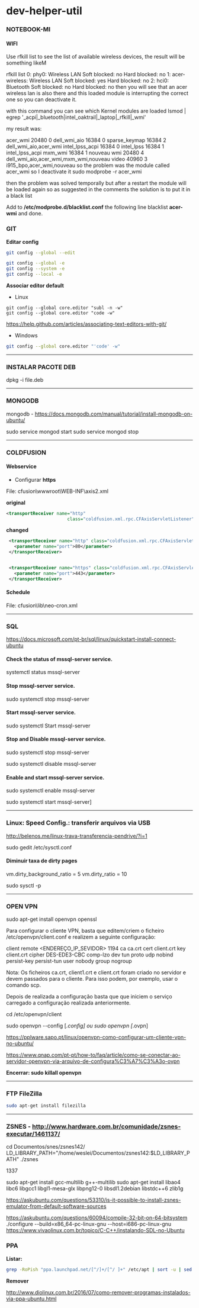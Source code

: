 # dev-helper-util

### NOTEBOOK-MI

#### WIFI
Use rfkill list to see the list of available wireless devices, the result will be something likeM

   rfkill list
        0: phy0: Wireless LAN
            Soft blocked: no
            Hard blocked: no
        1: acer-wireless: Wireless LAN
            Soft blocked: yes
            Hard blocked: no
        2: hci0: Bluetooth
            Soft blocked: no
            Hard blocked: no
then you will see that an acer wireless lan is also there and this loaded module is interrupting the correct one so you can deactivate it.

with this command you can see which Kernel modules are loaded lsmod | egrep '_acpi|_bluetooth|intel_oaktrail|_laptop|_rfkill|_wmi'

my result was:

acer_wmi               20480  0
dell_wmi_aio           16384  0
sparse_keymap          16384  2 dell_wmi_aio,acer_wmi
intel_lpss_acpi        16384  0
intel_lpss             16384  1 intel_lpss_acpi
mxm_wmi                16384  1 nouveau
wmi                    20480  4 dell_wmi_aio,acer_wmi,mxm_wmi,nouveau
video                  40960  3 i915_bpo,acer_wmi,nouveau
so the problem was the module called acer_wmi so I deactivate it sudo modprobe -r acer_wmi

then the problem was solved temporally but after a restart the module will be loaded again so as suggested in the comments the solution is to put it in a black list

Add to **/etc/modprobe.d/blacklist.conf** the following line blacklist **acer-wmi** and done.

### GIT

**Editar config**

```bash
git config --global --edit

git config --global -e
git config --system -e
git config --local -e
```

**Associar editor default**

- Linux
```
git config --global core.editor "subl -n -w"
git config --global core.editor "code -w"
```
https://help.github.com/articles/associating-text-editors-with-git/

- Windows
```bash
git config --global core.editor "'code' -w"
```

_________________________________________________________________________________
### INSTALAR PACOTE DEB
dpkg -i file.deb

_________________________________________________________________________________
### MONGODB

mongodb - https://docs.mongodb.com/manual/tutorial/install-mongodb-on-ubuntu/

sudo service mongod start
sudo service mongod stop

_________________________________________________________________________________
### COLDFUSION

#### Webservice

* Configurar **https**

File: cfusion\wwwroot\WEB-INF\axis2.xml

**original**
```xml
<transportReceiver name="http"
                       class="coldfusion.xml.rpc.CFAxisServletListener"/>
```

**changed**
```xml
 <transportReceiver name="http" class="coldfusion.xml.rpc.CFAxisServletListener">
   <parameter name="port">80</parameter>
 </transportReceiver>


 <transportReceiver name="https" class="coldfusion.xml.rpc.CFAxisServletListener">
   <parameter name="port">443</parameter>
 </transportReceiver>
```

#### Schedule

File: cfusion\lib\neo-cron.xml
_________________________________________________________________________________
### SQL
https://docs.microsoft.com/pt-br/sql/linux/quickstart-install-connect-ubuntu

#### Check the status of mssql-server service.

systemctl status mssql-server


#### Stop mssql-server service.

sudo systemctl stop mssql-server 

#### Start mssql-server service.

sudo systemctl Start mssql-server


#### Stop and Disable mssql-server service.

sudo systemctl stop mssql-server

sudo systemctl disable mssql-server

#### Enable and start mssql-server service.

sudo systemctl enable mssql-server

sudo systemctl start mssql-server]
_________________________________________________________________________________
### Linux: Speed Config.: transferir arquivos via USB

http://belenos.me/linux-trava-transferencia-pendrive/?i=1

sudo gedit /etc/sysctl.conf	

#### Diminuir taxa de dirty pages
vm.dirty_background_ratio = 5
vm.dirty_ratio = 10

sudo sysctl -p	

_________________________________________________________________________________
### OPEN VPN

sudo apt-get install openvpn openssl

Para configurar o cliente VPN, basta que editem/criem o ficheiro /etc/openvpn/client.conf e realizem a seguinte configuração:

client
remote <ENDEREÇO_IP_SEVIDOR> 1194
ca ca.crt
cert client.crt
key client.crt
cipher DES-EDE3-CBC
comp-lzo
dev tun
proto udp
nobind
persist-key
persist-tun
user nobody
group nogroup


Nota: Os ficheiros ca.crt, client1.crt e client.crt foram criado no servidor e devem passados para o cliente. Para isso podem, por exemplo, usar o comando scp.

Depois de realizada a configuração basta que que iniciem o serviço carregado a configuração realizada anteriormente.

cd /etc/openvpn/client

sudo openvpn --config [*.config] ou sudo openvpn [*.ovpn]


https://pplware.sapo.pt/linux/openvpn-como-configurar-um-cliente-vpn-no-ubuntu/

https://www.qnap.com/pt-pt/how-to/faq/article/como-se-conectar-ao-servidor-openvpn-via-arquivo-de-configura%C3%A7%C3%A3o-ovpn

**Encerrar: sudo killall openvpn**

_________________________________________________________________________________
### FTP FileZilla

```bash
sudo apt-get install filezilla
```

_________________________________________________________________________________
### ZSNES - http://www.hardware.com.br/comunidade/zsnes-executar/1461137/
cd Documentos/snes/zsnes142/
LD_LIBRARY_PATH="/home/weslei/Documentos/zsnes142:$LD_LIBRARY_PATH" ./zsnes

1337

sudo apt-get install gcc-multilib g++-multilib
sudo apt-get install libao4 libc6 libgcc1 libgl1-mesa-glx libpng12-0 libsdl1.2debian libstdc++6 zlib1g

https://askubuntu.com/questions/53310/is-it-possible-to-install-zsnes-emulator-from-default-software-sources

https://askubuntu.com/questions/60094/compile-32-bit-on-64-bitsystem
./configure --build=x86_64-pc-linux-gnu --host=i686-pc-linux-gnu
https://www.vivaolinux.com.br/topico/C-C++/instalando-SDL-no-Ubuntu

### PPA

**Listar:**

```bash
grep -RoPish "ppa.launchpad.net/[^/]+/[^/ ]+" /etc/apt | sort -u | sed -r 's/\.[^/]+\//:/'
```

**Remover**

http://www.diolinux.com.br/2016/07/como-remover-programas-instalados-via-ppa-ubuntu.html

